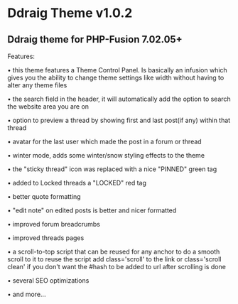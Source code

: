 Ddraig Theme v1.0.2
============
Ddraig theme for PHP-Fusion 7.02.05+
-----------------------------------

Features:

• this theme features a Theme Control Panel. Is basically an infusion which gives you the ability to change theme settings like width without having to alter any theme files

• the search field in the header, it will automatically add the option to search the website area you are on

• option to preview a thread by showing first and last post(if any) within that thread

• avatar for the last user which made the post in a forum or thread

• winter mode, adds some winter/snow styling effects to the theme

• the "sticky thread" icon was replaced with a nice "PINNED" green tag

• added to Locked threads a "LOCKED" red tag

• better quote formatting

• "edit note" on edited posts is better and nicer formatted

• improved forum breadcrumbs

• improved threads pages

• a scroll-to-top script that can be reused for any anchor to do a smooth scroll to it to reuse the script add class='scroll' to the link or class='scroll clean' if you don't want the #hash to be added to url after scrolling is done

• several SEO optimizations

• and more...
